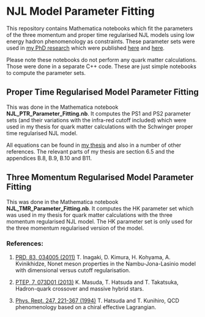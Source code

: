 # NJL Model Parameter Fitting

This repository contains Mathematica notebooks which fit the parameters of the three momentum and proper time
regularised NJL models using low energy hadron phenomenology as constraints.
These parameter sets were used in [my PhD research](https://inspirehep.net/record/1495499/files/02whole.pdf) which were published [here](https://journals.aps.org/prc/abstract/10.1103/PhysRevC.93.035807) and [here](https://www.sciencedirect.com/science/article/pii/S0370269316305627?via%3Dihub).


Please note these notebooks do not perform any quark matter calculations. Those were done in a separate C++ code. These are just simple notebooks to compute the parameter sets.

## Proper Time Regularised Model Parameter Fitting

This was done in the Mathematica notebook **NJL_PTR_Parameter_Fitting.nb**. It computes the PS1 and PS2 parameter sets (and their variations with the infra-red cutoff included) which were used in my thesis for quark matter calculations with the Schwinger proper time regularised NJL model.    

All equations can be found in [my thesis](https://inspirehep.net/record/1495499/files/02whole.pdf) and also in a number of other references. The relevant parts of my thesis are section 6.5 and the appendices B.8, B.9, B.10 and B11.

## Three Momentum Regularised Model Parameter Fitting

This was done in the Mathematica notebook **NJL_TMR_Parameter_Fitting.nb**. It computes the HK parameter set which was used in my thesis for quark matter calculations with the three momentum regularised NJL model. The HK parameter set is only used for the three momentum regularised version of the model.

### References:

1. [PRD, 83, 034005 (2011)](https://journals.aps.org/prd/abstract/10.1103/PhysRevD.83.034005) T. Inagaki, D. Kimura, H. Kohyama, A. Kvinikhidze, Nonet meson properties in the Nambu-Jona-Lasinio model with dimensional versus cutoff regularisation.

2. [PTEP, 7, 073D01 (2013)](https://academic.oup.com/ptep/article/2013/7/073D01/1571314) K. Masuda, T. Hatsuda and T. Takatsuka, Hadron-quark crossover and massive hybrid stars.

3. [Phys. Rept. 247, 221-367 (1994)](https://www.sciencedirect.com/science/article/abs/pii/0370157394900221) T. Hatsuda and T. Kunihiro, QCD phenomenology based on a chiral effective Lagrangian.

